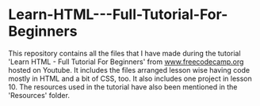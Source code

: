 # Learn-HTML---Full-Tutorial-For-Beginners

This repository contains all the files that I have made during the tutorial 'Learn HTML - Full Tutorial For Beginners' from www.freecodecamp.org hosted on Youtube. It includes the files arranged lesson wise having code mostly in HTML and a bit of CSS, too. It also includes one project in lesson 10. The resources used in the tutorial have also been mentioned in the 'Resources' folder.
